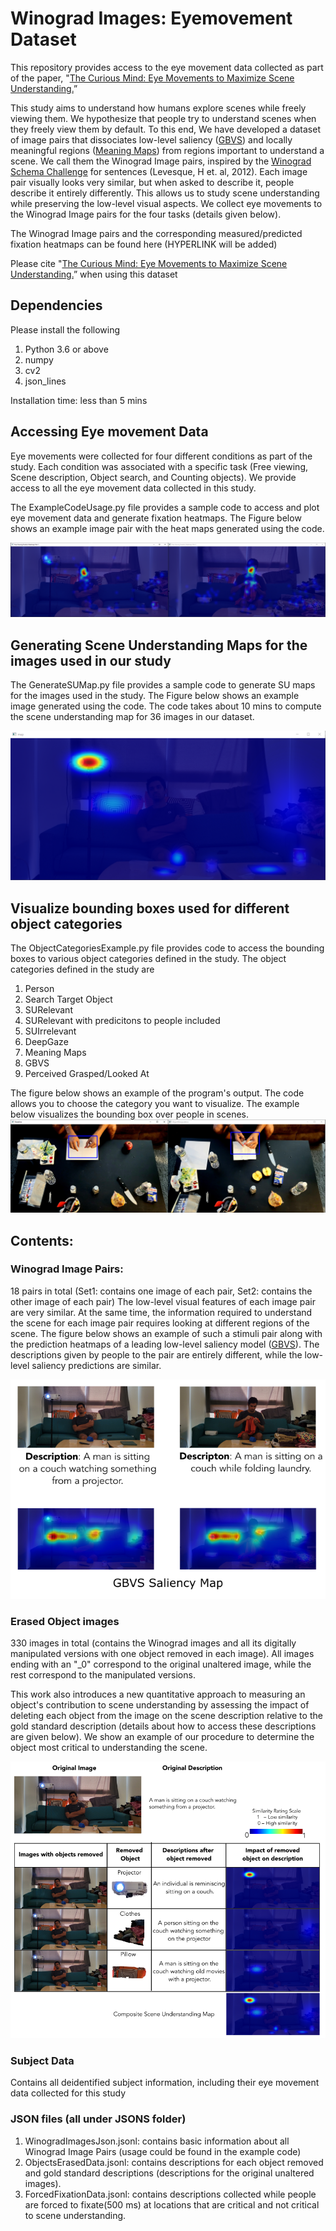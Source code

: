 # Winograd Images: Eyemovement Dataset 
This repository provides access to the eye movement data collected as part of the paper, "[The Curious Mind: Eye Movements to Maximize Scene Understanding.](https://osf.io/preprints/psyarxiv/6c8gf?raw=true)” 

This study aims to understand how humans explore scenes while freely viewing them. We hypothesize that people try to understand scenes when they freely view them by default. To this end, We have developed a dataset of image pairs that dissociates low-level saliency ([GBVS](http://papers.neurips.cc/paper/3095-graph-based-visual-saliency.pdf?raw=true)) and locally meaningful regions ([Meaning Maps](https://jov.arvojournals.org/article.aspx?articleid=2685927?raw=true)) from regions important to understand a scene. We call them the Winograd Image pairs, inspired by the [Winograd Schema Challenge](https://cs.nyu.edu/~davise/papers/WinogradSchemas/WS.html) for sentences (Levesque, H et. al, 2012). Each image pair visually looks very similar, but when asked to describe it, people describe it entirely differently. This allows us to study scene understanding while preserving the low-level visual aspects. We collect eye movements to the Winograd Image pairs for the four tasks (details given below).

The Winograd Image pairs and the corresponding measured/predicted fixation heatmaps can be found here (HYPERLINK will be added)

Please cite "[The Curious Mind: Eye Movements to Maximize Scene Understanding.](https://osf.io/preprints/psyarxiv/6c8gf?raw=true)” when using this dataset

## Dependencies
Please install the following
1. Python 3.6 or above
2. numpy
3. cv2
4. json_lines

Installation time: less than 5 mins

## Accessing Eye movement Data
Eye movements were collected for four different conditions as part of the study. Each condition was associated with a specific task (Free viewing, Scene description, Object search, and Counting objects). We provide access to all the eye movement data collected in this study. 


The ExampleCodeUsage.py file provides a sample code to access and plot eye movement data and generate fixation heatmaps. The Figure below shows an example image pair with the heat maps generated using the code.

![Alt text](/ReadMeFiles/ExampleImagePair.png?raw=true "Optional Title")


## Generating Scene Understanding Maps for the images used in our study
The GenerateSUMap.py file provides a sample code to generate SU maps for the images used in the study. The Figure below shows an example image generated using the code. The code takes about 10 mins to compute the scene understanding map for 36 images in our dataset.

![Alt text](/ReadMeFiles/SUMapExample.png?raw=true "Optional Title")


## Visualize bounding boxes used for different object categories
The ObjectCategoriesExample.py file provides code to access the bounding boxes to various object categories defined in the study. The object categories defined in the study are
1. Person
2. Search Target Object
3. SURelevant
4. SURelevant with predicitons to people included
5. SUIrrelevant
6. DeepGaze
7. Meaning Maps
8. GBVS
9. Perceived Grasped/Looked At

The figure below shows an example of the program's output. The code allows you to choose the category you want to visualize. The example below visualizes the bounding box over people in scenes.
![Alt text](/ReadMeFiles/ExampleBoundingBox.png?raw=true "Optional Title")

## Contents:

### Winograd Image Pairs: 
18 pairs in total (Set1: contains one image of each pair, Set2: contains the other image of each pair)
The low-level visual features of each image pair are very similar. At the same time, the information required to understand the scene for each image pair requires looking at different regions of the scene.  The figure below shows an example of such a stimuli pair along with the prediction heatmaps of a leading low-level saliency model ([GBVS](http://papers.neurips.cc/paper/3095-graph-based-visual-saliency.pdf?raw=true)). The descriptions given by people to the pair are entirely different, while the low-level saliency predictions are similar.

![Alt text](/ReadMeFiles/WinogradExample.png?raw=true "Optional Title")

### Erased Object images
330 images in total (contains the Winograd images and all its digitally manipulated versions with one object removed in each image). All images ending with an "_0" correspond to the original unaltered image, while the rest correspond to the manipulated versions.

This work also introduces a new quantitative approach to measuring an object's contribution to scene understanding by assessing the impact of deleting each object from the image on the scene description relative to the gold standard description (details about how to access these descriptions are given below). We show an example of our procedure to determine the object most critical to understanding the scene.

![Alt text](/ReadMeFiles/ObjectErasureProcedure.png?raw=true "Optional Title")

### Subject Data
Contains all deidentified subject information, including their eye movement data collected for this study

### JSON files (all under JSONS folder)
1. WinogradImagesJson.jsonl: contains basic information about all Winograd Image Pairs (usage could be found in the example code)
2. ObjectsErasedData.jsonl: contains descriptions for each object removed and gold standard descriptions (descriptions for the original unaltered images).
3. ForcedFixationData.jsonl: contains descriptions collected while people are forced to fixate(500 ms) at locations that are critical and not critical to scene understanding. 


